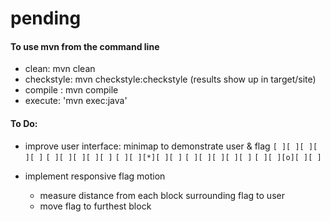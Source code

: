 # pending 

#### To use mvn from the command line
* clean:  mvn clean
* checkstyle: mvn checkstyle:checkstyle  (results show up in target/site)
* compile : mvn compile
* execute: 'mvn exec:java'

#### To Do:
* improve user interface: minimap to demonstrate user & flag
        ```[ ][ ][ ][ ][ ]```
        ```[ ][ ][ ][ ][ ]```
        ```[ ][ ][*][ ][ ]```
        ```[ ][ ][ ][ ][ ]```
        ```[ ][ ][o][ ][ ]```

* implement responsive flag motion
    * measure distance from each block surrounding flag to user
    * move flag to furthest block